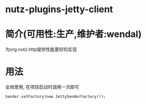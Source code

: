 nutz-plugins-jetty-client
==================================

简介(可用性:生产,维护者:wendal)
==================================

为org.nutz.http提供性能更好的实现

用法
==================================

全局使用, 在项目启动时调用一次即可

```
Sender.setFactory(new JettySenderFactory());
```